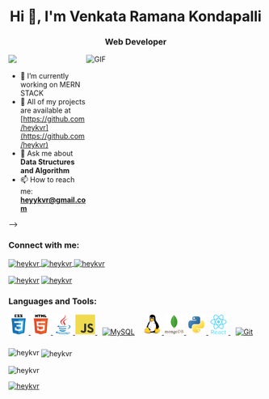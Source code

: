 <h1 align="center">Hi 👋, I'm Venkata Ramana Kondapalli</h1>
<h3 align="center">Web Developer</h3>
<img align="right" alt="GIF" src="https://i.pinimg.com/originals/e4/26/70/e426702edf874b181aced1e2fa5c6cde.gif" width="350" height="350">


[![](https://visitcount.itsvg.in/api?id=pavan6476252&icon=0&color=0)](https://visitcount.itsvg.in)
- 🔭 I’m currently working on MERN STACK
- 👨‍ All of my projects are available at [https://github.com/heykvr](https://github.com/heykvr)
- 💬 Ask me about **Data Structures and Algorithm**
- 📫 How to reach me: **heyykvr@gmail.com**

-->
<h3 align="left">Connect with me:</h3>
<p align="left">
<a href="https://www.linkedin.com/in/venkata-ramana-kondapalli-2889b3187/" target="blank"><img align="center" src="https://raw.githubusercontent.com/rahuldkjain/github-profile-readme-generator/master/src/images/icons/Social/linked-in-alt.svg" alt="heykvr" height="30" width="40" /> </a>
<a href="https://www.instagram.com/heykvr/" target="blank"><img align="center" src="https://raw.githubusercontent.com/rahuldkjain/github-profile-readme-generator/master/src/images/icons/Social/instagram.svg" alt="heykvr" height="30" width="40" /> </a>
<a href="https://leetcode.com/heykvr/" target="blank"><img align="center" src="https://raw.githubusercontent.com/rahuldkjain/github-profile-readme-generator/master/src/images/icons/Social/leet-code.svg" alt="heykvr" height="30" width="40" /></a>

  <a href="https://twitter.com/ItsMe_kvr" target="blank"><img align="center" src="https://raw.githubusercontent.com/rahuldkjain/github-profile-readme-generator/master/src/images/icons/Social/twitter.svg" alt="heykvr" height="30" width="40" /></a>
   <a href="https://heykvr.github.io" target="blank"><img align="center" src="https://cdn.jsdelivr.net/npm/simple-icons@3.0.1/icons/dev-dot-to.svg" alt="heykvr" height="30" width="40" /></a>
</p>

<h3 align="left">Languages and Tools:</h3>
<p align="left">
  <a href="https://www.w3schools.com/css/" target="_blank" rel="noreferrer"> <img src="https://raw.githubusercontent.com/devicons/devicon/master/icons/css3/css3-original-wordmark.svg" alt="css3" width="40" height="40"/> </a>
  <a href="https://www.w3.org/html/" target="_blank" rel="noreferrer"> <img src="https://raw.githubusercontent.com/devicons/devicon/master/icons/html5/html5-original-wordmark.svg" alt="html5" width="40" height="40"/> </a> <a href="https://www.java.com" target="_blank" rel="noreferrer"> <img src="https://raw.githubusercontent.com/devicons/devicon/master/icons/java/java-original.svg" alt="java" width="40" height="40"/> </a> <a href="https://developer.mozilla.org/en-US/docs/Web/JavaScript" target="_blank" rel="noreferrer"> <img src="https://raw.githubusercontent.com/devicons/devicon/master/icons/javascript/javascript-original.svg" alt="javascript" width="40" height="40"/> </a> 
  <a href="https://www.mysql.com/" target="_blank"><img style="margin: 10px" src="https://profilinator.rishav.dev/skills-assets/mysql-original-wordmark.svg" alt="MySQL" height="25" /></a> <a href="https://www.linux.org/" target="_blank" rel="noreferrer"> <img src="https://raw.githubusercontent.com/devicons/devicon/master/icons/linux/linux-original.svg" alt="linux" width="40" height="40"/> </a> <a href="https://www.mongodb.com/" target="_blank" rel="noreferrer"> <img src="https://raw.githubusercontent.com/devicons/devicon/master/icons/mongodb/mongodb-original-wordmark.svg" alt="mongodb" width="40" height="40"/> </a>
   <a href="https://www.python.org" target="_blank" rel="noreferrer"> <img src="https://raw.githubusercontent.com/devicons/devicon/master/icons/python/python-original.svg" alt="python" width="40" height="40"/> </a> <a href="https://reactjs.org/" target="_blank" rel="noreferrer"> <img src="https://raw.githubusercontent.com/devicons/devicon/master/icons/react/react-original-wordmark.svg" alt="react" width="40" height="40"/> </a>
   <a href="https://github.com/" target="_blank"><img style="margin: 10px" src="https://profilinator.rishav.dev/skills-assets/git-scm-icon.svg" alt="Git" height="25" /></a>  
  
  <p><img align="left" src="https://github-readme-stats.vercel.app/api/top-langs?username=heykvr&show_icons=true&locale=en&layout=compact" alt="heykvr" /></p>

<p>&nbsp;<img align="center" src="https://github-readme-stats.vercel.app/api?username=heykvr&show_icons=true&locale=en" alt="heykvr" /></p>

<p><img align="center" src="https://github-readme-streak-stats.herokuapp.com/?user=heykvr&" alt="heykvr" /></p>

<p align="left"> <a href="https://github.com/ryo-ma/github-profile-trophy"><img src="https://github-profile-trophy.vercel.app/?username=heykvr" alt="heykvr" /></a> </p>
  
  
  
